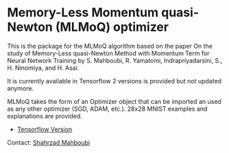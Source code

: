 # Memory-Less Momentum quasi-Newton (MLMoQ) optimizer

This is the package for the MLMoQ algorithm based on the paper On the study of Memory-Less quasi-Newton Method with Momentum Term for Neural Network Training by S. Mahboubi, R. Yamatomi, Indrapriyadarsini, S., H. Ninomiya, and H. Asai.

It is currently available in Tensorflow 2 versions is provided but not updated anymore.

MLMoQ takes the form of an Optimizer object that can be imported an used as any other optimizer (SGD, ADAM, etc.). 28x28 MNIST examples and explanations are provided.

* [Tensorflow Version](https://github.com/ninomiyalab/Memory_Less_Momentum_Quasi_Newton/blob/a7d42ae35b19e6906a4dbc6e58482822c65b049c/MLMoQ.py)

Contact: [Shahrzad Mahboubi](https://github.com/SM-1001)  
